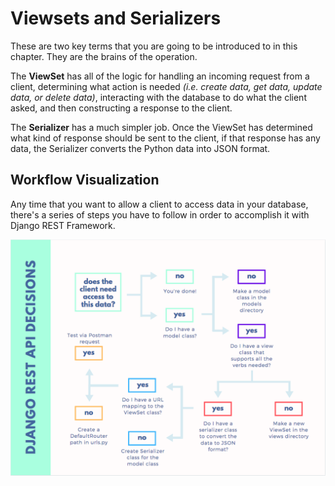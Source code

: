 # Viewsets and Serializers

These are two key terms that you are going to be introduced to in this chapter. They are the brains of the operation.

The **ViewSet** has all of the logic for handling an incoming request from a client, determining what action is needed _(i.e. create data, get data, update data, or delete data)_, interacting with the database to do what the client asked, and then constructing a response to the client.

The **Serializer** has a much simpler job. Once the ViewSet has determined what kind of response should be sent to the client, if that response has any data, the Serializer converts the Python data into JSON format.

## Workflow Visualization

Any time that you want to allow a client to access data in your database, there's a series of steps you have to follow in order to accomplish it with Django REST Framework.

![](./images/django-rest-process.png)